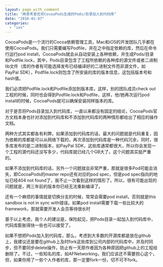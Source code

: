 ```yaml
---
layout: page_with_comment
title: "再思考是否将CocoaPods生成的Pods/目录加入到代码库"
date: "2016-01-07"
categories: 
  - "ios"
---
```


CocoaPods是一个流行的Cocoa依赖管理工具，Mac和iOS的开发团队几乎都在使用CocoaPods。我们只需要编写Podfile，并在之中指定依赖的库，然后在命令行运行pod install，CocoaPods就会从自动安装上各种依赖，并生成Pods/目录和Podfile.lock，其中，Pods目录包含了工程所依赖的各种库的源文件或者二进制lib文件（库的作者有可能选择发布已经编译好的二进制文件而非源文件，如PayPal SDK），Podfile.lock则包含了所安装的库的版本信息，这包括版本号和hash值。

我们必须把Podfile.lock和Podfile添加到版本库，这样，别的团队成员check out工程的时候，同时也会得到Podfile.lock和Podfile，这样，他/她再次运行pod install的时候，CocoaPods就可以确保安装同样版本的库。

对于是否将Pods目录加入到代码库，一直以来都没有固定的结论，CocoaPods官方文档本身也针对添加到代码库和不添加到代码库的两种情形都给出了相应的操作文档。

两种方式其实都各有利弊。如果添加到代码库的话，最大的问题就是代码重复，因为依赖的库都是可以从网络下载的，再次添加到代码库是一种代码冗余，同时，很多库发布的是二进制版本，如PayPal SDK，这些库通常都很大，所以你会发现一个工程的源代码还没写多少，代码库就已经几个GB大了。这个问题其实挺严重的。

如果不添加到代码库的话，另外一个问题就会非常严重，那就是很多Pod可能会消失，即CocoaPods的master repo还有对应的pod spec，但是pod spec指向的地址已经404 not found了，我不止一次看到这样的情形了。所以，很有可能出现的问题就是，两三年前的版本你已经无法重新编译了。

还有一个麻烦的事情就是切换分支的时候，常常会需要pod install，否则就是this sandbox is not in sync with错误。如果pod install需要下载一些比较大的framework，那就需要开发人会员等待很长时

基于以上考虑，我个人的建议是，保险起见，把Pods目录一起加入到代码库中，代码库膨胀得快一些也可以接受了。

如果不想把Pods加入到代码库，那么，考虑到大多数的开源库都是放在github上，我建议还是要在github上及时fork这些库到公司内部的代码库中，并及时同步，但不要同步delete操作，防止有一天原作者因为各种原因把github上的工程给删除了。不过，一些知名的库，如AFNetworking，我们应该还不需要担心这个，但，如果你用了一些个人作者的库，那一定要fork一份，切不可不fork。
